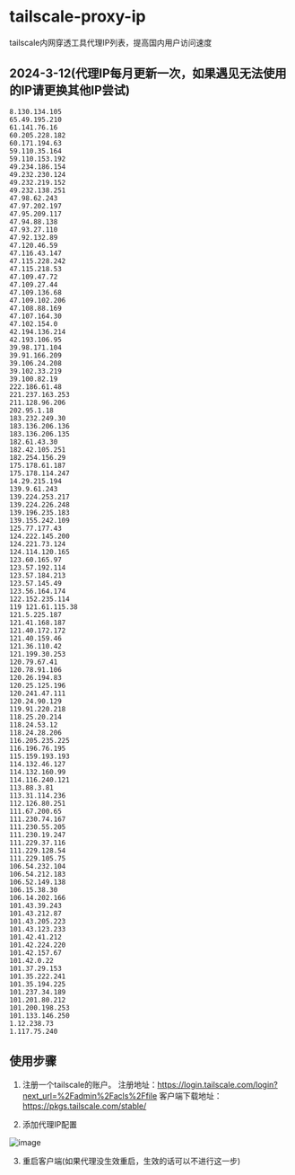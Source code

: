 # tailscale-proxy-ip
tailscale内网穿透工具代理IP列表，提高国内用户访问速度


## 2024-3-12(代理IP每月更新一次，如果遇见无法使用的IP请更换其他IP尝试)

```
8.130.134.105
65.49.195.210
61.141.76.16
60.205.228.182	
60.171.194.63	
59.110.35.164	
59.110.153.192	
49.234.186.154	
49.232.230.124	
49.232.219.152	
49.232.138.251	
47.98.62.243	
47.97.202.197	
47.95.209.117	
47.94.88.138	
47.93.27.110	
47.92.132.89	
47.120.46.59	
47.116.43.147	
47.115.228.242	
47.115.218.53	
47.109.47.72	
47.109.27.44	
47.109.136.68	
47.109.102.206	
47.108.88.169	
47.107.164.30	
47.102.154.0
42.194.136.214	
42.193.106.95	
39.98.171.104	
39.91.166.209	
39.106.24.208	
39.102.33.219	
39.100.82.19	
222.186.61.48	
221.237.163.253	
211.128.96.206
202.95.1.18	
183.232.249.30	
183.136.206.136	
183.136.206.135
182.61.43.30	
182.42.105.251	
182.254.156.29	
175.178.61.187	
175.178.114.247
14.29.215.194	
139.9.61.243	
139.224.253.217	
139.224.226.248
139.196.235.183	
139.155.242.109
125.77.177.43	
124.222.145.200	
124.221.73.124	
124.114.120.165
123.60.165.97	
123.57.192.114	
123.57.184.213	
123.57.145.49	
123.56.164.174	
122.152.235.114	
119	121.61.115.38	
121.5.225.187	
121.41.168.187
121.40.172.172
121.40.159.46
121.36.110.42
121.199.30.253
120.79.67.41	
120.78.91.106	
120.26.194.83	
120.25.125.196
120.241.47.111
120.24.90.129	
119.91.220.218	
118.25.20.214
118.24.53.12	
118.24.28.206
116.205.235.225
116.196.76.195	
115.159.193.193
114.132.46.127	
114.132.160.99
114.116.240.121
113.88.3.81
113.31.114.236	
112.126.80.251
111.67.200.65
111.230.74.167	
111.230.55.205	
111.230.19.247	
111.229.37.116
111.229.128.54	
111.229.105.75	
106.54.232.104	
106.54.212.183
106.52.149.138
106.15.38.30
106.14.202.166
101.43.39.243
101.43.212.87	
101.43.205.223
101.43.123.233
101.42.41.212
101.42.224.220	
101.42.157.67	
101.42.0.22	
101.37.29.153	
101.35.222.241	
101.35.194.225	
101.237.34.189	
101.201.80.212
101.200.198.253	
101.133.146.250
1.12.238.73
1.117.75.240
```

## 使用步骤

1. 注册一个tailscale的账户。
注册地址：https://login.tailscale.com/login?next_url=%2Fadmin%2Facls%2Ffile
客户端下载地址：https://pkgs.tailscale.com/stable/

2. 添加代理IP配置

![image](https://github.com/sky984-11/tailscale-proxy-ip/assets/58068214/96042857-0019-4f58-baa7-e8e34b72974a)

3. 重启客户端(如果代理没生效重启，生效的话可以不进行这一步)



  
